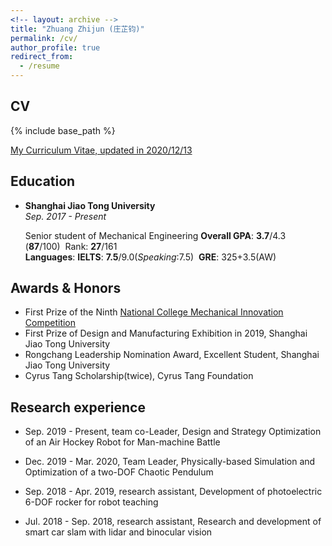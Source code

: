 ```yaml
---
<!-- layout: archive -->
title: "Zhuang Zhijun (庄芷钧)"
permalink: /cv/
author_profile: true
redirect_from:
  - /resume
---
```


## CV
{% include base_path %}

[My Curriculum Vitae, updated in 2020/12/13](http://zzjun725.github.io/files/CV_1213.pdf)

## Education

* **Shanghai Jiao Tong University**  
  *Sep. 2017 - Present*

  Senior student of Mechanical Engineering
  **Overall GPA**: **3.7**/4.3 (**87**/100)&nbsp;&nbsp;Rank: **27**/161  
  **Languages**: **IELTS**: **7.5**/9.0(*Speaking*:7.5)&nbsp;&nbsp;**GRE**: 325+3.5(AW)

## Awards & Honors

* First Prize of the Ninth [National College Mechanical Innovation Competition](http://umic.ckcest.cn/)
* First Prize of Design and Manufacturing Exhibition in 2019, Shanghai Jiao Tong University
* Rongchang Leadership Nomination Award, Excellent Student, Shanghai Jiao Tong University
* Cyrus Tang Scholarship(twice), Cyrus Tang Foundation

## Research experience
* Sep. 2019 - Present, team co-Leader, Design and Strategy Optimization of an Air Hockey Robot for Man-machine Battle

* Dec. 2019 - Mar. 2020, Team Leader, Physically-based Simulation and Optimization of a two-DOF Chaotic Pendulum

* Sep. 2018 - Apr. 2019, research assistant, Development of photoelectric 6-DOF rocker for robot teaching

* Jul. 2018 - Sep. 2018, research assistant, Research and development of smart car slam with lidar and binocular vision
